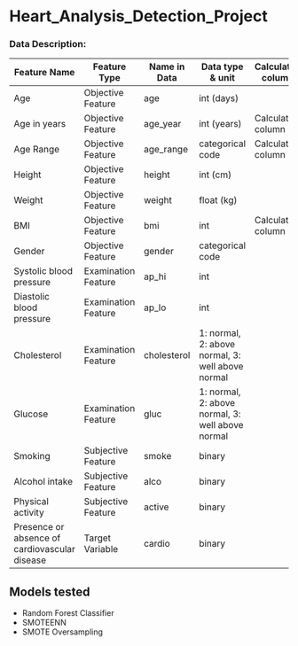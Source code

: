# Heart_Analysis_Detection_Project

### Data Description:
| Feature Name | Feature Type | Name in Data | Data type & unit | Calculated column |
|----------|--------|-------|---------|---------|
| Age | Objective Feature | age | int (days)
| Age in years | Objective Feature | age_year | int (years)| Calculated column |
| Age Range | Objective Feature | age_range | categorical code | Calculated column |
| Height | Objective Feature | height | int (cm) |
| Weight | Objective Feature | weight | float (kg) |
| BMI | Objective Feature | bmi | int | Calculated column |
| Gender | Objective Feature | gender | categorical code |
| Systolic blood pressure | Examination Feature | ap_hi | int |
| Diastolic blood pressure | Examination Feature | ap_lo | int |
| Cholesterol | Examination Feature | cholesterol | 1: normal, 2: above normal, 3: well above normal |
| Glucose | Examination Feature | gluc | 1: normal, 2: above normal, 3: well above normal |
| Smoking | Subjective Feature | smoke | binary |
| Alcohol intake | Subjective Feature | alco | binary |
| Physical activity | Subjective Feature | active | binary |
| Presence or absence of cardiovascular disease | Target Variable | cardio | binary | 

## Models tested
* Random Forest Classifier
* SMOTEENN
* SMOTE Oversampling
